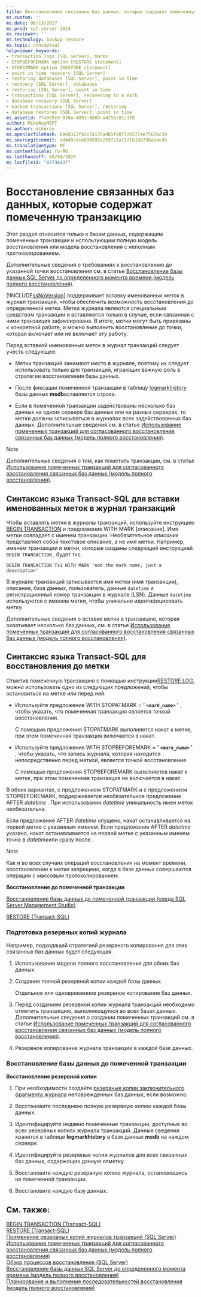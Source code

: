 ```yaml
---
title: Восстановление связанных баз данных, которые содержат помеченную транзакцию | Документация Майкрософт
ms.custom: ''
ms.date: 06/13/2017
ms.prod: sql-server-2014
ms.reviewer: ''
ms.technology: backup-restore
ms.topic: conceptual
helpviewer_keywords:
- transaction logs [SQL Server], marks
- STOPBEFOREMARK option [RESTORE statement]
- STOPATMARK option [RESTORE statement]
- point in time recovery [SQL Server]
- restoring databases [SQL Server], point in time
- recovery [SQL Server], databases
- restoring [SQL Server], point in time
- transactions [SQL Server], recovering to a mark
- database recovery [SQL Server]
- marked transactions [SQL Server], restoring
- database restores [SQL Server], point in time
ms.assetid: 77a0d9c0-978a-4891-8b0d-a4256c81c3f8
author: MikeRayMSFT
ms.author: mikeray
ms.openlocfilehash: b968322f92c7a135adb5fd0733b5774e7562bc39
ms.sourcegitcommit: ad4d92dce894592a259721a1571b1d8736abacdb
ms.translationtype: MT
ms.contentlocale: ru-RU
ms.lasthandoff: 08/04/2020
ms.locfileid: "87736437"
---
```

# <a name="recovery-of-related--databases-that-contain-marked-transaction"></a>Восстановление связанных баз данных, которые содержат помеченную транзакцию
  Этот раздел относится только к базам данных, содержащим помеченные транзакции и использующим полную модель восстановления или модель восстановления с неполным протоколированием.  
  
 Дополнительные сведения о требованиях к восстановлению до указанной точки восстановления см. в статье [Восстановление базы данных SQL Server до определенного момента времени (модель полного восстановления)](restore-a-sql-server-database-to-a-point-in-time-full-recovery-model.md).  
  
 [!INCLUDE[ssNoVersion](../../includes/ssnoversion-md.md)] поддерживает вставку именованных меток в журнал транзакций, чтобы обеспечить возможность восстановления до определенной метки. Метки журнала являются специальным средством транзакции и вставляются только в случае, если связанная с ними транзакция зафиксирована. В итоге, метки могут быть привязаны к конкретной работе, и можно выполнить восстановление до точки, которая включает или не включает эту работу.  
  
 Перед вставкой именованных меток в журнал транзакций следует учесть следующее.  
  
-   Метки транзакций занимают место в журнале, поэтому их следует использовать только для транзакций, играющих важную роль в стратегии восстановления базы данных.  
  
-   После фиксации помеченной транзакции в таблицу [logmarkhistory](/sql/relational-databases/system-tables/logmarkhistory-transact-sql) базы данных **msdb**вставляется строка.  
  
-   Если в помеченной транзакции задействованы несколько баз данных на одном сервере баз данных или на разных серверах, то метки должны записываться в журналах всех задействованных баз данных. Дополнительные сведения см. в статье [Использование помеченных транзакций для согласованного восстановления связанных баз данных (модель полного восстановления)](use-marked-transactions-to-recover-related-databases-consistently.md).  
  
> [!NOTE]  
>  Дополнительные сведения о том, как пометить транзакции, см. в статье [Использование помеченных транзакций для согласованного восстановления связанных баз данных (модель полного восстановления)](use-marked-transactions-to-recover-related-databases-consistently.md).  
  
## <a name="transact-sql-syntax-for-inserting-named-marks-into-a-transaction-log"></a>Синтаксис языка Transact-SQL для вставки именованных меток в журнал транзакций  
 Чтобы вставлять метки в журналы транзакций, используйте инструкцию [BEGIN TRANSACTION](/sql/t-sql/language-elements/begin-transaction-transact-sql) и предложение WITH MARK [*описание*]. Имя метки совпадает с именем транзакции. Необязательное *описание* представляет собой текстовое описание, а не имя метки. Например, именем транзакции и метки, которые созданы следующей инструкцией `BEGIN TRANSACTION` , будет `Tx1`.  
  
```wmimof  
BEGIN TRANSACTION Tx1 WITH MARK 'not the mark name, just a description'    
```  
  
 В журнале транзакций записывается имя метки (имя транзакции), описание, база данных, пользователь, данные `datetime` и регистрационный номер транзакции в журнале (LSN). Данные `datetime` используются с именем метки, чтобы уникально идентифицировать метку.  
  
 Дополнительные сведения о вставке метки в транзакцию, которая охватывает несколько баз данных, см. в статье [Использование помеченных транзакций для согласованного восстановления связанных баз данных (модель полного восстановления)](use-marked-transactions-to-recover-related-databases-consistently.md).  
  
## <a name="transact-sql-syntax-for-recovering-to-a-mark"></a>Синтаксис языка Transact-SQL для восстановления до метки  
 Отметив помеченную транзакцию с помощью инструкции[RESTORE LOG](/sql/t-sql/statements/restore-statements-transact-sql), можно использовать одно из следующих предложений, чтобы остановиться на метке или перед ней.  
  
-   Используйте предложение WITH STOPATMARK = **' *`<mark_name>`* '** , чтобы указать, что помеченная транзакция является точкой восстановления.  
  
     С помощью предложения STOPATMARK выполняется накат к метке, при этом помеченная транзакция включается в накат.  
  
-   Используйте предложение WITH STOPBEFOREMARK = **' *`<mark_name>`* '** , чтобы указать, что запись журнала, которая находится непосредственно перед меткой, является точкой восстановления.  
  
     С помощью предложения STOPBEFOREMARK выполняется накат к метке, при этом помеченная транзакция не включается в накат.  
  
 В обоих вариантах, с предложением STOPATMARK и с предложением STOPBEFOREMARK, поддерживается необязательное предложение AFTER *datetime* . При использовании *datetime* уникальность имен меток необязательна.  
  
 Если предложение AFTER *datetime* опущено, накат останавливается на первой метке с указанным именем. Если предложение AFTER *datetime* указано, накат останавливается на первой метке с указанным именем точно в *datetime*или сразу после.  
  
> [!NOTE]  
>  Как и во всех случаях операций восстановления на момент времени, восстановление к метке запрещено, когда в базе данных совершаются операции с массовым протоколированием.  
  
 **Восстановление до помеченной транзакции**  
  
 [Восстановление базы данных до помеченной транзакции (среда SQL Server Management Studio)](restore-a-database-to-a-marked-transaction-sql-server-management-studio.md)  
  
 [RESTORE (Transact-SQL)](/sql/t-sql/statements/restore-statements-transact-sql)  
  
### <a name="preparing-the-log-backups"></a>Подготовка резервных копий журнала  
 Например, подходящей стратегией резервного копирования для этих связанных баз данных будет следующая.  
  
1.  Использование модели полного восстановления для обеих баз данных.  
  
2.  Создание полной резервной копии каждой базы данных.  
  
     Отдельное или одновременное резервное копирование баз данных.  
  
3.  Перед созданием резервной копии журнала транзакций необходимо отметить транзакцию, выполняющуюся во всех базах данных. Дополнительные сведения о создании помеченных транзакций см. в статье [Использование помеченных транзакций для согласованного восстановления связанных баз данных (модель полного восстановления)](use-marked-transactions-to-recover-related-databases-consistently.md).  
  
4.  Резервное копирование журнала транзакции в каждой базе данных.  
  
### <a name="recovering-the-database-to-a-marked-transaction"></a>Восстановление базы данных до помеченной транзакции  
 **Восстановление резервной копии**  
  
1.  При необходимости создайте [резервные копии заключительного фрагмента журнала](tail-log-backups-sql-server.md) неповрежденных баз данных, если возможно.  
  
2.  Восстановите последнюю полную резервную копию каждой базы данных.  
  
3.  Идентифицируйте недавно помеченные транзакции, доступные во всех резервных копиях журнала транзакций. Данные сведения хранятся в таблице **logmarkhistory** в базе данных **msdb** на каждом сервере.  
  
4.  Идентифицируйте резервные копии журналов для всех связанных баз данных, содержащих данную отметку.  
  
5.  Восстановите каждую резервную копию журнала, остановившись на помеченной транзакции.  
  
6.  Восстановите каждую базу данных.  
  
## <a name="see-also"></a>См. также:  
 [BEGIN TRANSACTION (Transact-SQL)](/sql/t-sql/language-elements/begin-transaction-transact-sql)   
 [RESTORE (Transact-SQL)](/sql/t-sql/statements/restore-statements-transact-sql)   
 [Применение резервных копий журналов транзакций (SQL Server)](transaction-log-backups-sql-server.md)   
 [Использование помеченных транзакций для согласованного восстановления связанных баз данных (модель полного восстановления)](use-marked-transactions-to-recover-related-databases-consistently.md)   
 [Обзор процессов восстановления (SQL Server)](restore-and-recovery-overview-sql-server.md)   
 [Восстановление базы данных SQL Server до определенного момента времени (модель полного восстановления)](restore-a-sql-server-database-to-a-point-in-time-full-recovery-model.md)   
 [Планирование и выполнение последовательностей восстановления (модель полного восстановления)](plan-and-perform-restore-sequences-full-recovery-model.md)  
  
  
